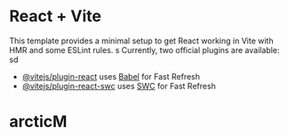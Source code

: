 # React + Vite

This template provides a minimal setup to get React working in Vite with HMR and some ESLint rules.
s 
Currently, two official plugins are available: sd

- [@vitejs/plugin-react](https://github.com/vitejs/vite-plugin-react/blob/main/packages/plugin-react/README.md) uses [Babel](https://babeljs.io/) for Fast Refresh
- [@vitejs/plugin-react-swc](https://github.com/vitejs/vite-plugin-react-swc) uses [SWC](https://swc.rs/) for Fast Refresh
# arcticM

